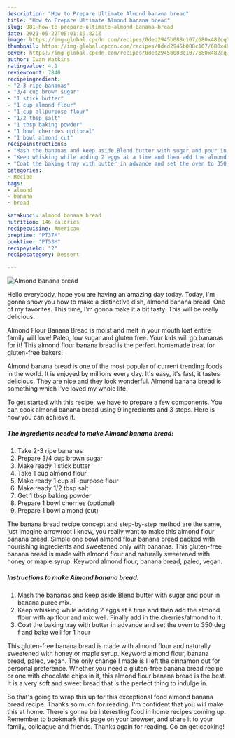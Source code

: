```yaml
---
description: "How to Prepare Ultimate Almond banana bread"
title: "How to Prepare Ultimate Almond banana bread"
slug: 981-how-to-prepare-ultimate-almond-banana-bread
date: 2021-05-22T05:01:19.821Z
image: https://img-global.cpcdn.com/recipes/0ded2945b088c107/680x482cq70/almond-banana-bread-recipe-main-photo.jpg
thumbnail: https://img-global.cpcdn.com/recipes/0ded2945b088c107/680x482cq70/almond-banana-bread-recipe-main-photo.jpg
cover: https://img-global.cpcdn.com/recipes/0ded2945b088c107/680x482cq70/almond-banana-bread-recipe-main-photo.jpg
author: Ivan Watkins
ratingvalue: 4.1
reviewcount: 7840
recipeingredient:
- "2-3 ripe bananas"
- "3/4 cup brown sugar"
- "1 stick butter"
- "1 cup almond flour"
- "1 cup allpurpose flour"
- "1/2 tbsp salt"
- "1 tbsp baking powder"
- "1 bowl cherries optional"
- "1 bowl almond cut"
recipeinstructions:
- "Mash the bananas and keep aside.Blend butter with sugar and pour in banana puree mix."
- "Keep whisking while adding 2 eggs at a time and then add the almond flour with ap flour and mix well. Finally add in the cherries/almond to it."
- "Coat the baking tray with butter in advance and set the oven to 350 deg f and bake well for 1 hour"
categories:
- Recipe
tags:
- almond
- banana
- bread

katakunci: almond banana bread 
nutrition: 146 calories
recipecuisine: American
preptime: "PT37M"
cooktime: "PT53M"
recipeyield: "2"
recipecategory: Dessert

---
```



![Almond banana bread](https://img-global.cpcdn.com/recipes/0ded2945b088c107/680x482cq70/almond-banana-bread-recipe-main-photo.jpg)

Hello everybody, hope you are having an amazing day today. Today, I'm gonna show you how to make a distinctive dish, almond banana bread. One of my favorites. This time, I'm gonna make it a bit tasty. This will be really delicious.

Almond Flour Banana Bread is moist and melt in your mouth loaf entire family will love! Paleo, low sugar and gluten free. Your kids will go bananas for it! This almond flour banana bread is the perfect homemade treat for gluten-free bakers!

Almond banana bread is one of the most popular of current trending foods in the world. It is enjoyed by millions every day. It's easy, it's fast, it tastes delicious. They are nice and they look wonderful. Almond banana bread is something which I've loved my whole life.


To get started with this recipe, we have to prepare a few components. You can cook almond banana bread using 9 ingredients and 3 steps. Here is how you can achieve it.

<!--inarticleads1-->

##### The ingredients needed to make Almond banana bread:

1. Take 2-3 ripe bananas
1. Prepare 3/4 cup brown sugar
1. Make ready 1 stick butter
1. Take 1 cup almond flour
1. Make ready 1 cup all-purpose flour
1. Make ready 1/2 tbsp salt
1. Get 1 tbsp baking powder
1. Prepare 1 bowl cherries (optional)
1. Prepare 1 bowl almond (cut)


The banana bread recipe concept and step-by-step method are the same, just imagine arrowroot I know, you really want to make this almond flour banana bread. Simple one bowl almond flour banana bread packed with nourishing ingredients and sweetened only with bananas. This gluten-free banana bread is made with almond flour and naturally sweetened with honey or maple syrup. Keyword almond flour, banana bread, paleo, vegan. 

<!--inarticleads2-->

##### Instructions to make Almond banana bread:

1. Mash the bananas and keep aside.Blend butter with sugar and pour in banana puree mix.
1. Keep whisking while adding 2 eggs at a time and then add the almond flour with ap flour and mix well. Finally add in the cherries/almond to it.
1. Coat the baking tray with butter in advance and set the oven to 350 deg f and bake well for 1 hour


This gluten-free banana bread is made with almond flour and naturally sweetened with honey or maple syrup. Keyword almond flour, banana bread, paleo, vegan. The only change I made is I left the cinnamon out for personal preference. Whether you need a gluten-free banana bread recipe or one with chocolate chips in it, this almond flour banana bread is the best. It is a very soft and sweet bread that is the perfect thing to indulge in. 

So that's going to wrap this up for this exceptional food almond banana bread recipe. Thanks so much for reading. I'm confident that you will make this at home. There's gonna be interesting food in home recipes coming up. Remember to bookmark this page on your browser, and share it to your family, colleague and friends. Thanks again for reading. Go on get cooking!
